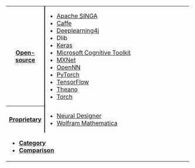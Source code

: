 <div role="navigation" class="navbox" aria-labelledby="Deep_learning_software" style="padding:3px">
<table class="nowraplinks hlist collapsible autocollapse navbox-inner" style="border-spacing:0;background:transparent;color:inherit">
<tr>
</tr>
<tr>
<th scope="row" class="navbox-group" style="width:1%"><a href="https://en.wikipedia.org/wiki/Open-source_software" title="Open-source software">Open-source</a></th>
<td class="navbox-list navbox-odd" style="text-align:left;border-left-width:2px;border-left-style:solid;width:100%;padding:0px">
<div style="padding:0em 0.25em">
<ul>
<li><a href="https://en.wikipedia.org/wiki/Apache_SINGA" title="Apache SINGA">Apache SINGA</a></li>
<li><a href="https://en.wikipedia.org/wiki/Caffe_(software)" title="Caffe (software)">Caffe</a></li>
<li><a href="https://en.wikipedia.org/wiki/Deeplearning4j" title="Deeplearning4j">Deeplearning4j</a></li>
<li><a class="mw-selflink selflink">Dlib</a></li>
<li><a href="https://en.wikipedia.org/wiki/Keras" title="Keras">Keras</a></li>
<li><a href="https://en.wikipedia.org/wiki/Microsoft_Cognitive_Toolkit" title="Microsoft Cognitive Toolkit">Microsoft Cognitive Toolkit</a></li>
<li><a href="https://en.wikipedia.org/wiki/MXNet" title="MXNet">MXNet</a></li>
<li><a href="https://en.wikipedia.org/wiki/OpenNN" title="OpenNN">OpenNN</a></li>
<li><a href="https://en.wikipedia.org/wiki/PyTorch" title="PyTorch">PyTorch</a></li>
<li><a href="https://en.wikipedia.org/wiki/TensorFlow" title="TensorFlow">TensorFlow</a></li>
<li><a href="https://en.wikipedia.org/wiki/Theano_(software)" title="Theano (software)">Theano</a></li>
<li><a href="https://en.wikipedia.org/wiki/Torch_(machine_learning)" title="Torch (machine learning)">Torch</a></li>
</ul>
</div>
</td>
</tr>
<tr>
<th scope="row" class="navbox-group" style="width:1%"><a href="https://en.wikipedia.org/wiki/Proprietary_software" title="Proprietary software">Proprietary</a></th>
<td class="navbox-list navbox-even" style="text-align:left;border-left-width:2px;border-left-style:solid;width:100%;padding:0px">
<div style="padding:0em 0.25em">
<ul>
<li><a href="https://en.wikipedia.org/wiki/Neural_Designer" title="Neural Designer">Neural Designer</a></li>
<li><a href="/wiki/Wolfram_Mathematica" title="Wolfram Mathematica">Wolfram Mathematica</a></li>
</ul>
</div>
</td>
</tr>
<tr>
<td class="navbox-abovebelow" colspan="2">
<div>
<ul>
<li><b><a href="https://en.wikipedia.org/wiki/Category:Deep_learning" title="Category:Deep learning">Category</a></b></li>
<li><b><a href="https://en.wikipedia.org/wiki/Comparison_of_deep_learning_software" title="Comparison of deep learning software">Comparison</a></b></li>
</ul>
</div>
</td>
</tr>
</table>
</div>

